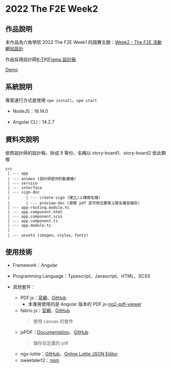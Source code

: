 # 2022 The F2E Week2

## 作品說明

本作品為六角學院 2022 The F2E Week1 的競賽主題：[Week2 - The F2E 活動網站設計](https://2022.thef2e.com/news/week2)

作品採用設計師[K-T](https://2022.thef2e.com/users/12061579703802991521)的[Figma 設計稿](https://www.figma.com/file/6ZjDFQSrwRy6OUAXDmJNhz/%E5%B0%8F%E7%B6%A0%E7%B0%BD?node-id=0%3A1)

[Demo](https://qazs10015.github.io/2022_F2E_w2/)


## 系統說明

專案運行方式是使用 `npm install`、`npm start`

* NodeJS：16.14.0

* Angular CLI：14.2.7

## 資料夾說明

依照設計師的設計稿，拆成 9 等份，名稱以 story-board1、story-board2 依此類推

```
src
 | --- app
 | --- animes (設計師提供的動畫檔)
 | --- service 
 | --- interface 
 | --- sign-doc
 |       | --- create-sign (建立/上傳簽名檔)
 |       | --- preview-doc (瀏覽 pdf 並可依位置放上簽名檔並儲存)
 | --- app-routing.module.ts
 | --- app.component.html
 | --- app.component.scss
 | --- app.component.ts
 | --- app.module.ts
 |
 | --- assets (images、styles、fonts)
```

## 使用技術

* Framework：Angular

* Programming Language：Typescript、Javascript、HTML、SCSS

* 其他套件：
  * PDF.js：[官網](https://mozilla.github.io/pdf.js/)、[GitHub](https://github.com/mozilla/pdf.js/)
    * 本專用使用的是 Angular 版本的 PDF.js-[ng2-pdf-viewer](https://github.com/VadimDez/ng2-pdf-viewer#readme)
  * fabric.js：[官網](http://fabricjs.com/)、[GitHub](https://github.com/fabricjs/fabric.js)
    > 使用 canvas 的套件
  * jsPDF：[Documentation](http://raw.githack.com/MrRio/jsPDF/master/docs/index.html)、[GitHub](https://github.com/parallax/jsPDF)
    > 儲存自定義的 pdf
  * ngx-lottie：[GitHub](https://github.com/ngx-lottie/ngx-lottie)、[Online Lottie JSON Editor](https://lottiefiles.com/tools/json-editor)
  * sweetalert2：[npm](https://www.npmjs.com/package/sweetalert2)
